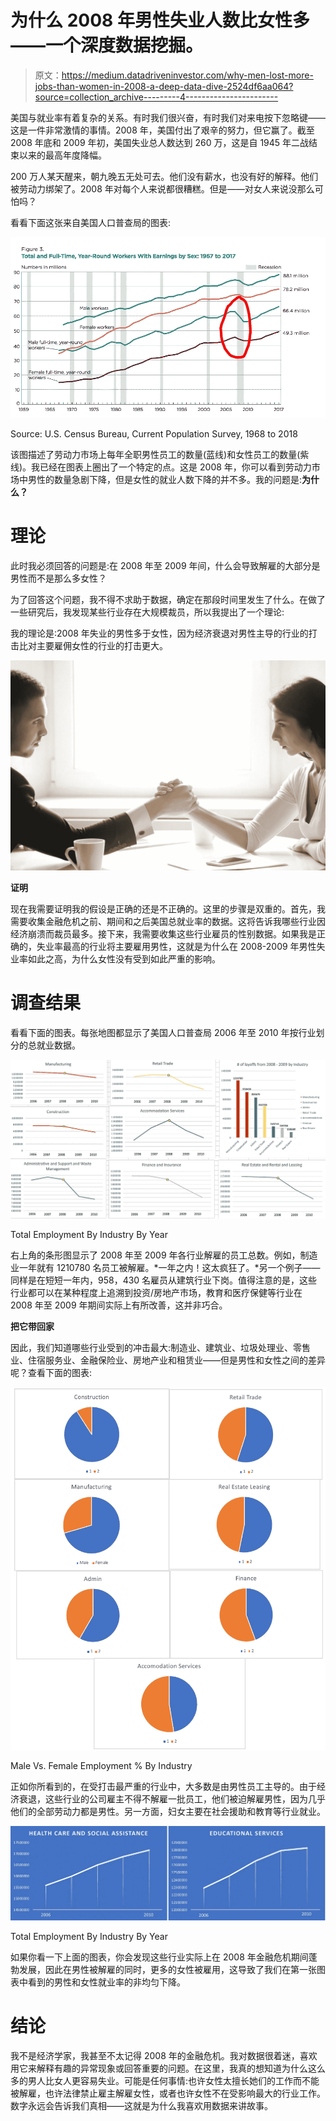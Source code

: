 # 为什么 2008 年男性失业人数比女性多——一个深度数据挖掘。

> 原文：<https://medium.datadriveninvestor.com/why-men-lost-more-jobs-than-women-in-2008-a-deep-data-dive-2524df6aa064?source=collection_archive---------4----------------------->

美国与就业率有着复杂的关系。有时我们很兴奋，有时我们对来电按下忽略键——这是一件非常激情的事情。2008 年，美国付出了艰辛的努力，但它赢了。截至 2008 年底和 2009 年初，美国失业总人数达到 260 万，这是自 1945 年二战结束以来的最高年度降幅。

200 万人某天醒来，朝九晚五无处可去。他们没有薪水，也没有好的解释。他们被劳动力绑架了。2008 年对每个人来说都很糟糕。但是——对女人来说没那么可怕吗？

看看下面这张来自美国人口普查局的图表:

![](img/794a24b563bc8f78b01da42a571c855c.png)

Source: U.S. Census Bureau, Current Population Survey, 1968 to 2018

该图描述了劳动力市场上每年全职男性员工的数量(蓝线)和女性员工的数量(紫线)。我已经在图表上圈出了一个特定的点。这是 2008 年，你可以看到劳动力市场中男性的数量急剧下降，但是女性的就业人数下降的并不多。我的问题是:**为什么？**

# 理论

此时我必须回答的问题是:在 2008 年至 2009 年间，什么会导致解雇的大部分是男性而不是那么多女性？

为了回答这个问题，我不得不求助于数据，确定在那段时间里发生了什么。在做了一些研究后，我发现某些行业存在大规模裁员，所以我提出了一个理论:

我的理论是:2008 年失业的男性多于女性，因为经济衰退对男性主导的行业的打击比对主要雇佣女性的行业的打击更大。

![](img/a818d992ccc78dd740a1d83148b98fc3.png)

**证明**

现在我需要证明我的假设是正确的还是不正确的。这里的步骤是双重的。首先，我需要收集金融危机之前、期间和之后美国总就业率的数据。这将告诉我哪些行业因经济崩溃而裁员最多。接下来，我需要收集这些行业雇员的性别数据。如果我是正确的，失业率最高的行业将主要雇用男性，这就是为什么在 2008-2009 年男性失业率如此之高，为什么女性没有受到如此严重的影响。

# **调查结果**

看看下面的图表。每张地图都显示了美国人口普查局 2006 年至 2010 年按行业划分的总就业数据。

![](img/437a86a6693e26f20dfd9b1effba28e4.png)

Total Employment By Industry By Year

右上角的条形图显示了 2008 年至 2009 年各行业解雇的员工总数。例如，制造业一年就有 1210780 名员工被解雇。*一年之内！这太疯狂了。*另一个例子——同样是在短短一年内，958，430 名雇员从建筑行业下岗。值得注意的是，这些行业都可以在某种程度上追溯到投资/房地产市场，教育和医疗保健等行业在 2008 年至 2009 年期间实际上有所改善，这并非巧合。

**把它带回家**

因此，我们知道哪些行业受到的冲击最大:制造业、建筑业、垃圾处理业、零售业、住宿服务业、金融保险业、房地产业和租赁业——但是男性和女性之间的差异呢？查看下面的图表:

![](img/d65f3587bab3bc0e8c3d54eb4a65cd75.png)

Male Vs. Female Employment % By Industry

正如你所看到的，在受打击最严重的行业中，大多数是由男性员工主导的。由于经济衰退，这些行业的公司雇主不得不解雇一批员工，他们被迫解雇男性，因为几乎他们的全部劳动力都是男性。另一方面，妇女主要在社会援助和教育等行业就业。

![](img/f7c986598d9157a439b672ade1d97a5f.png)

Total Employment By Industry By Year

如果你看一下上面的图表，你会发现这些行业实际上在 2008 年金融危机期间蓬勃发展，因此在男性被解雇的同时，更多的女性被雇用，这导致了我们在第一张图表中看到的男性和女性就业率的非均匀下降。

# 结论

我不是经济学家，我甚至不太记得 2008 年的金融危机。我对数据很着迷，喜欢用它来解释有趣的异常现象或回答重要的问题。在这里，我真的想知道为什么这么多的男人比女人更容易失业。可能是任何事情:也许女性太擅长她们的工作而不能被解雇，也许法律禁止雇主解雇女性，或者也许女性不在受影响最大的行业工作。数字永远会告诉我们真相——这就是为什么我喜欢用数据来讲故事。